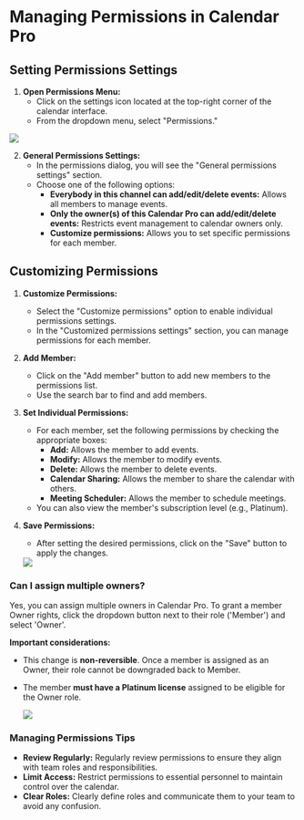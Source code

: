 # Managing Permissions in Calendar Pro

## Setting Permissions Settings

1. **Open Permissions Menu:**
   - Click on the settings icon located at the top-right corner of the calendar interface.
   - From the dropdown menu, select "Permissions."

<div class="intercom-container"><img src="/assets/img/teams-pro/calendar-pro/perms-1.png"></div>


2. **General Permissions Settings:**
   - In the permissions dialog, you will see the "General permissions settings" section.
   - Choose one of the following options:
     - **Everybody in this channel can add/edit/delete events:** Allows all members to manage events.
     - **Only the owner(s) of this Calendar Pro can add/edit/delete events:** Restricts event management to calendar owners only.
     - **Customize permissions:** Allows you to set specific permissions for each member.

## Customizing Permissions

1. **Customize Permissions:**
   - Select the "Customize permissions" option to enable individual permissions settings.
   - In the "Customized permissions settings" section, you can manage permissions for each member.
   
2. **Add Member:**
   - Click on the "Add member" button to add new members to the permissions list.
   - Use the search bar to find and add members.

3. **Set Individual Permissions:**
   - For each member, set the following permissions by checking the appropriate boxes:
     - **Add:** Allows the member to add events.
     - **Modify:** Allows the member to modify events.
     - **Delete:** Allows the member to delete events.
     - **Calendar Sharing:** Allows the member to share the calendar with others.
     - **Meeting Scheduler:** Allows the member to schedule meetings.
   - You can also view the member's subscription level (e.g., Platinum).

4. **Save Permissions:**
   - After setting the desired permissions, click on the "Save" button to apply the changes.

   <div class="intercom-container"><img src="/assets/img/teams-pro/calendar-pro/perms-2.png"></div>


### Can I assign multiple owners?

Yes, you can assign multiple owners in Calendar Pro. To grant a member Owner rights, click the dropdown button next to their role ('Member') and select 'Owner'. 

**Important considerations:**
- This change is **non-reversible**. Once a member is assigned as an Owner, their role cannot be downgraded back to Member.
- The member **must have a Platinum license** assigned to be eligible for the Owner role.

   <div class="intercom-container"><img src="/assets/img/teams-pro/owner.png"></div>

### Managing Permissions Tips

- **Review Regularly:** Regularly review permissions to ensure they align with team roles and responsibilities.
- **Limit Access:** Restrict permissions to essential personnel to maintain control over the calendar.
- **Clear Roles:** Clearly define roles and communicate them to your team to avoid any confusion.



<Intercom />
<Hubspot />
<Clarity />
<GoogleAnalytics />

